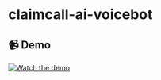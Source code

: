 # claimcall-ai-voicebot

## 📹 Demo

[![Watch the demo](./assets/demo_thumbnail.png)](https://drive.google.com/file/d/1hAbCxyzAbcdEfG12345/view)